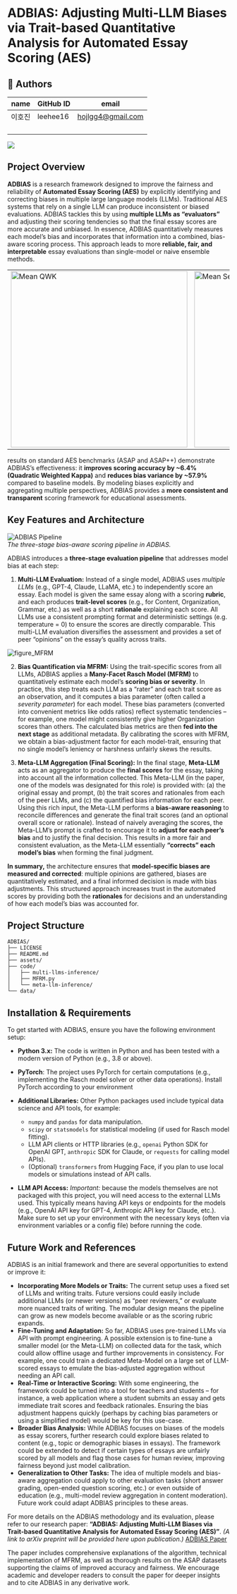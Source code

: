 # ADBIAS: Adjusting Multi-LLM Biases via Trait-based Quantitative Analysis for Automated Essay Scoring (AES)

## 👤 Authors

| name | GitHub ID | email |
|------|------------|--------|
|이호진  |leehee16|hojlgg4@gmail.com|
|      |            |        |
|      |            |        |
|      |            |        |
|      |            |        |

<a href="https://github.com/leehee16/ADBIAS/graphs/contributors">
  <img src="https://contrib.rocks/image?repo=leehee16/ADBIAS" />
</a>

## Project Overview

**ADBIAS** is a research framework designed to improve the fairness and reliability of **Automated Essay Scoring (AES)** by explicitly identifying and correcting biases in multiple large language models (LLMs). Traditional AES systems that rely on a single LLM can produce inconsistent or biased evaluations. ADBIAS tackles this by using **multiple LLMs as “evaluators”** and adjusting their scoring tendencies so that the final essay scores are more accurate and unbiased. In essence, ADBIAS quantitatively measures each model’s bias and incorporates that information into a combined, bias-aware scoring process. This approach leads to more **reliable, fair, and interpretable** essay evaluations than single-model or naive ensemble methods.

<table>
  <tr>
    <td><img src="./assets/figure_mean_qwk.png" alt="Mean QWK" width="400"/></td>
    <td><img src="./assets/figure_mean_severity.png" alt="Mean Severity" width="400"/></td>
  </tr>
</table>

 results on standard AES benchmarks (ASAP and ASAP++) demonstrate ADBIAS’s effectiveness: it **improves scoring accuracy by \~6.4% (Quadratic Weighted Kappa)** and **reduces bias variance by \~57.9%** compared to baseline models. By modeling biases explicitly and aggregating multiple perspectives, ADBIAS provides a **more consistent and transparent** scoring framework for educational assessments.

## Key Features and Architecture
![ADBIAS Pipeline](./assets/adbias_pipeline.png)  
*The three-stage bias-aware scoring pipeline in ADBIAS.*

ADBIAS introduces a **three-stage evaluation pipeline** that addresses model bias at each step:

1. **Multi-LLM Evaluation:**  Instead of a single model, ADBIAS uses *multiple LLMs* (e.g., GPT-4, Claude, LLaMA, etc.) to independently score an essay. Each model is given the same essay along with a scoring **rubric**, and each produces **trait-level scores** (e.g., for Content, Organization, Grammar, etc.) as well as a short **rationale** explaining each score. All LLMs use a consistent prompting format and deterministic settings (e.g. temperature = 0) to ensure the scores are directly comparable. This multi-LLM evaluation diversifies the assessment and provides a set of peer “opinions” on the essay’s quality across traits.

![figure_MFRM](./assets/figure_MFRM.png)  

2. **Bias Quantification via MFRM:** Using the trait-specific scores from all LLMs, ADBIAS applies a **Many-Facet Rasch Model (MFRM)** to quantitatively estimate each model’s **scoring bias or severity**. In practice, this step treats each LLM as a “rater” and each trait score as an observation, and it computes a bias parameter (often called a *severity parameter*) for each model. These bias parameters (converted into convenient metrics like odds ratios) reflect systematic tendencies – for example, one model might consistently give higher Organization scores than others. The calculated bias metrics are then **fed into the next stage** as additional metadata. By calibrating the scores with MFRM, we obtain a bias-adjustment factor for each model-trait, ensuring that no single model’s leniency or harshness unfairly skews the results.

3. **Meta-LLM Aggregation (Final Scoring):** In the final stage,  **Meta-LLM** acts as an aggregator to produce the **final scores** for the essay, taking into account all the information collected. This Meta-LLM (in the paper, one of the models was designated for this role) is provided with: (a) the original essay and prompt, (b) the trait scores and rationales from each of the peer LLMs, and (c) the quantified bias information for each peer. Using this rich input, the Meta-LLM performs a **bias-aware reasoning** to reconcile differences and generate the final trait scores (and an optional overall score or rationale). Instead of naively averaging the scores, the Meta-LLM’s prompt is crafted to encourage it to **adjust for each peer’s bias** and to justify the final decision. This results in a more fair and consistent evaluation, as the Meta-LLM essentially **“corrects” each model’s bias** when forming the final judgment.

**In summary,** the architecture ensures that **model-specific biases are measured and corrected**: multiple opinions are gathered, biases are quantitatively estimated, and a final informed decision is made with bias adjustments. This structured approach increases trust in the automated scores by providing both the **rationales** for decisions and an understanding of how each model’s bias was accounted for.

## Project Structure

```
ADBIAS/
├── LICENSE                  
├── README.md                
├── assets/                  
├── code/                    
│   ├── multi-llms-inference/
│   ├── MFRM.py              
│   └── meta-llm-inference/  
└── data/                    
```

## Installation & Requirements

To get started with ADBIAS, ensure you have the following environment setup:

* **Python 3.x:** The code is written in Python and has been tested with a modern version of Python (e.g., 3.8 or above).
* **PyTorch**: The project uses PyTorch for certain computations (e.g., implementing the Rasch model solver or other data operations). Install PyTorch according to your environment
* **Additional Libraries:** Other Python packages used include typical data science and API tools, for example:

  * `numpy` and `pandas` for data manipulation.
  * `scipy` or `statsmodels` for statistical modeling (if used for Rasch model fitting).
  * LLM API clients or HTTP libraries (e.g., `openai` Python SDK for OpenAI GPT, `anthropic` SDK for Claude, or `requests` for calling model APIs).
  * (Optional) `transformers` from Hugging Face, if you plan to use local models or simulations instead of API calls.

* **LLM API Access:** *Important:* because the models themselves are not packaged with this project, you will need access to the external LLMs used. This typically means having API keys or endpoints for the models (e.g., OpenAI API key for GPT-4, Anthropic API key for Claude, etc.). Make sure to set up your environment with the necessary keys (often via environment variables or a config file) before running the code.



## Future Work and References

ADBIAS is an initial framework and there are several opportunities to extend or improve it:

* **Incorporating More Models or Traits:** The current setup uses a fixed set of LLMs and writing traits. Future versions could easily include additional LLMs (or newer versions) as “peer reviewers,” or evaluate more nuanced traits of writing. The modular design means the pipeline can grow as new models become available or as the scoring rubric expands.
* **Fine-Tuning and Adaptation:** So far, ADBIAS uses pre-trained LLMs via API with prompt engineering. A possible extension is to fine-tune a smaller model (or the Meta-LLM) on collected data for the task, which could allow offline usage and further improvements in consistency. For example, one could train a dedicated Meta-Model on a large set of LLM-scored essays to emulate the bias-adjusted aggregation without needing an API call.
* **Real-Time or Interactive Scoring:** With some engineering, the framework could be turned into a tool for teachers and students – for instance, a web application where a student submits an essay and gets immediate trait scores and feedback rationales. Ensuring the bias adjustment happens quickly (perhaps by caching bias parameters or using a simplified model) would be key for this use-case.
* **Broader Bias Analysis:** While ADBIAS focuses on biases of the models as essay scorers, further research could explore biases related to content (e.g., topic or demographic biases in essays). The framework could be extended to detect if certain types of essays are unfairly scored by all models and flag those cases for human review, improving fairness beyond just model calibration.
* **Generalization to Other Tasks:** The idea of multiple models and bias-aware aggregation could apply to other evaluation tasks (short answer grading, open-ended question scoring, etc.) or even outside of education (e.g., multi-model review aggregation in content moderation). Future work could adapt ADBIAS principles to these areas.

For more details on the ADBIAS methodology and its evaluation, please refer to our research paper: **“ADBIAS: Adjusting Multi-LLM Biases via Trait-based Quantitative Analysis for Automated Essay Scoring (AES)”**. *(A link to arXiv preprint will be provided here upon publication.)*
[ADBIAS Paper](./assets/ADBIAS_Adjusting_Multi_LLM_v1.pdf)


The paper includes comprehensive explanations of the algorithm, technical implementation of MFRM, as well as thorough results on the ASAP datasets supporting the claims of improved accuracy and fairness. We encourage academic and developer readers to consult the paper for deeper insights and to cite ADBIAS in any derivative work.
